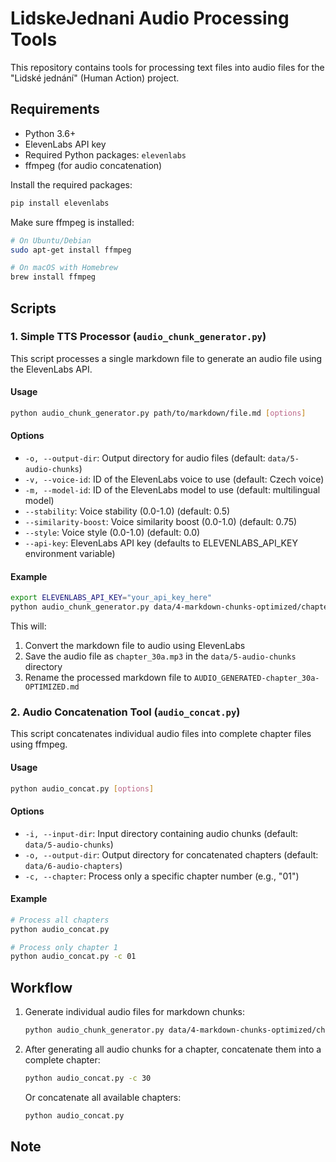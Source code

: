 # LidskeJednani Audio Processing Tools

This repository contains tools for processing text files into audio files for the "Lidské jednání" (Human Action) project.

## Requirements

- Python 3.6+
- ElevenLabs API key
- Required Python packages: `elevenlabs`
- ffmpeg (for audio concatenation)

Install the required packages:

```bash
pip install elevenlabs
```

Make sure ffmpeg is installed:

```bash
# On Ubuntu/Debian
sudo apt-get install ffmpeg

# On macOS with Homebrew
brew install ffmpeg
```

## Scripts

### 1. Simple TTS Processor (`audio_chunk_generator.py`)

This script processes a single markdown file to generate an audio file using the ElevenLabs API.

#### Usage

```bash
python audio_chunk_generator.py path/to/markdown/file.md [options]
```

#### Options

- `-o, --output-dir`: Output directory for audio files (default: `data/5-audio-chunks`)
- `-v, --voice-id`: ID of the ElevenLabs voice to use (default: Czech voice)
- `-m, --model-id`: ID of the ElevenLabs model to use (default: multilingual model)
- `--stability`: Voice stability (0.0-1.0) (default: 0.5)
- `--similarity-boost`: Voice similarity boost (0.0-1.0) (default: 0.75)
- `--style`: Voice style (0.0-1.0) (default: 0.0)
- `--api-key`: ElevenLabs API key (defaults to ELEVENLABS_API_KEY environment variable)

#### Example

```bash
export ELEVENLABS_API_KEY="your_api_key_here"
python audio_chunk_generator.py data/4-markdown-chunks-optimized/chapter_30a-OPTIMIZED.md
```

This will:
1. Convert the markdown file to audio using ElevenLabs
2. Save the audio file as `chapter_30a.mp3` in the `data/5-audio-chunks` directory
3. Rename the processed markdown file to `AUDIO_GENERATED-chapter_30a-OPTIMIZED.md`

### 2. Audio Concatenation Tool (`audio_concat.py`)

This script concatenates individual audio files into complete chapter files using ffmpeg.

#### Usage

```bash
python audio_concat.py [options]
```

#### Options

- `-i, --input-dir`: Input directory containing audio chunks (default: `data/5-audio-chunks`)
- `-o, --output-dir`: Output directory for concatenated chapters (default: `data/6-audio-chapters`)
- `-c, --chapter`: Process only a specific chapter number (e.g., "01")

#### Example

```bash
# Process all chapters
python audio_concat.py

# Process only chapter 1
python audio_concat.py -c 01
```

## Workflow

1. Generate individual audio files for markdown chunks:
   ```bash
   python audio_chunk_generator.py data/4-markdown-chunks-optimized/chapter_30a-OPTIMIZED.md
   ```

2. After generating all audio chunks for a chapter, concatenate them into a complete chapter:
   ```bash
   python audio_concat.py -c 30
   ```

   Or concatenate all available chapters:
   ```bash
   python audio_concat.py
   ```

## Note
